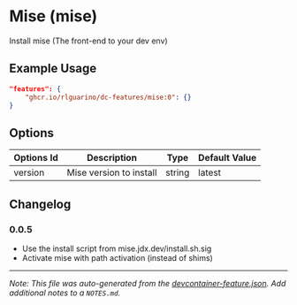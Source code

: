 
# Mise (mise)

Install mise (The front-end to your dev env)

## Example Usage

```json
"features": {
    "ghcr.io/rlguarino/dc-features/mise:0": {}
}
```

## Options

| Options Id | Description | Type | Default Value |
|-----|-----|-----|-----|
| version | Mise version to install | string | latest |

## Changelog

### 0.0.5

- Use the install script from mise.jdx.dev/install.sh.sig
- Activate mise with path activation (instead of shims)

---

_Note: This file was auto-generated from the [devcontainer-feature.json](devcontainer-feature.json).  Add additional notes to a `NOTES.md`._

